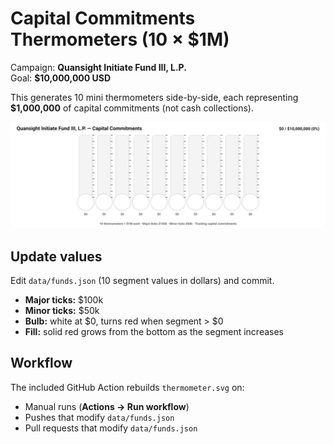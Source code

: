 # Capital Commitments Thermometers (10 × $1M)

Campaign: **Quansight Initiate Fund III, L.P.**  
Goal: **$10,000,000 USD**

This generates 10 mini thermometers side-by-side, each representing **$1,000,000** of capital commitments (not cash collections).

![Capital Commitments Thermometers](./thermometer.svg)

## Update values
Edit `data/funds.json` (10 segment values in dollars) and commit.

- **Major ticks:** $100k
- **Minor ticks:** $50k
- **Bulb:** white at $0, turns red when segment > $0
- **Fill:** solid red grows from the bottom as the segment increases

## Workflow
The included GitHub Action rebuilds `thermometer.svg` on:
- Manual runs (**Actions → Run workflow**)
- Pushes that modify `data/funds.json`
- Pull requests that modify `data/funds.json`

